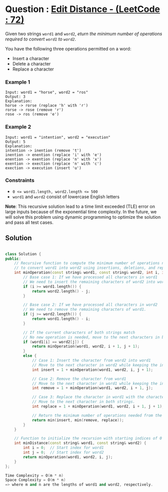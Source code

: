 # Question : [Edit Distance - (LeetCode : 72)](https://leetcode.com/problems/edit-distance/description/)

Given two strings `word1` and `word2`, _eturn the minimum number of operations required to convert `word1` to `word2`_.

You have the following three operations permitted on a word:

-   Insert a character
-   Delete a character
-   Replace a character

### Example 1

```
Input: word1 = "horse", word2 = "ros"
Output: 3
Explanation:
horse -> rorse (replace 'h' with 'r')
rorse -> rose (remove 'r')
rose -> ros (remove 'e')
```

### Example 2

```
Input: word1 = "intention", word2 = "execution"
Output: 5
Explanation:
intention -> inention (remove 't')
inention -> enention (replace 'i' with 'e')
enention -> exention (replace 'n' with 'x')
exention -> exection (replace 'n' with 'c')
exection -> execution (insert 'u')
```

### Constraints

-   `0 <= word1.length, word2.length <= 500`
-   `word1` and `word2` consist of lowercase English letters

**Note**: This recursive solution lead to a time limit exceeded (TLE) error on large inputs because of the exponential time complexity. In the future, we will solve this problem using dynamic programming to optimize the solution and pass all test cases.

## Solution

```Cpp

class Solution {
public:
    // Recursive function to compute the minimum number of operations needed
    // to convert word1 into word2 using insertions, deletions, and replacements.
    int minOperation(const string& word1, const string& word2, int i, int j) {
        // Base case 1: If we have processed all characters in word1
        // We need to insert the remaining characters of word2 into word1.
        if (i >= word1.length()) {
            return word2.length() - j;
        }

        // Base case 2: If we have processed all characters in word2
        // We need to remove the remaining characters of word1.
        if (j >= word2.length()) {
            return word1.length() - i;
        }

        // If the current characters of both strings match
        // No new operation is needed, move to the next characters in both strings.
        if (word1[i] == word2[j]) {
            return minOperation(word1, word2, i + 1, j + 1);
        }
        else {
            // Case 1: Insert the character from word2 into word1
            // Move to the next character in word2 while keeping the index in word1 the same.
            int insert = 1 + minOperation(word1, word2, i, j + 1);

            // Case 2: Remove the character from word1
            // Move to the next character in word1 while keeping the index in word2 the same.
            int remove = 1 + minOperation(word1, word2, i + 1, j);

            // Case 3: Replace the character in word1 with the character in word2
            // Move to the next character in both strings.
            int replace = 1 + minOperation(word1, word2, i + 1, j + 1);

            // Return the minimum number of operations needed from the three cases
            return min(insert, min(remove, replace));
        }
    }

    // Function to initialize the recursion with starting indices of 0
    int minDistance(const string& word1, const string& word2) {
        int i = 0;  // Start index for word1
        int j = 0;  // Start index for word2
        return minOperation(word1, word2, i, j);
    }
};

Time Complexity = O(m * n)
Space Complexity = O(m * n)
=> where m and n are the lengths of word1 and word2, respectively.
```
